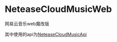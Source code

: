 # NeteaseCloudMusicWeb
网易云音乐web魔改版

其中使用的api为[NeteaseCloudMusicApi](https://github.com/Binaryify/NeteaseCloudMusicApi)
